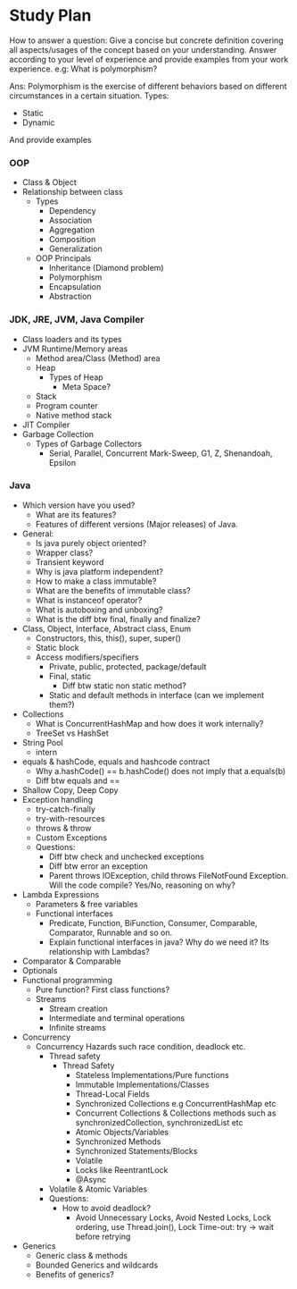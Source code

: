 # Study Plan

How to answer a question:
Give a concise but concrete definition covering all aspects/usages of the concept based on your understanding. Answer according to your level of experience and provide examples from your work experience.
e.g: What is polymorphism?

Ans: Polymorphism is the exercise of different behaviors based on different circumstances in a certain situation.
Types:
- Static
- Dynamic

And provide examples

### OOP
- Class & Object
- Relationship between class 
  - Types 
    - Dependency 
    - Association 
    - Aggregation 
    - Composition 
    - Generalization 
  - OOP Principals 
    - Inheritance (Diamond problem) 
    - Polymorphism 
    - Encapsulation
    - Abstraction 
### JDK, JRE, JVM, Java Compiler
- Class loaders and its types 
- JVM Runtime/Memory areas 
  - Method area/Class (Method) area 
  - Heap 
    - Types of Heap 
      - Meta Space? 
  - Stack
  - Program counter 
  - Native method stack 
- JIT Compiler 
- Garbage Collection 
  - Types of Garbage Collectors 
    - Serial, Parallel, Concurrent Mark-Sweep, G1, Z, Shenandoah, Epsilon
### Java
- Which version have you used? 
  - What are its features? 
  - Features of different versions (Major releases) of Java. 
- General:
  - Is java purely object oriented?
  - Wrapper class?
  - Transient keyword
  - Why is java platform independent?
  - How to make a class immutable?
  - What are the benefits of immutable class?
  - What is instanceof operator?
  - What is autoboxing and unboxing?
  - What is the diff btw final, finally and finalize?
- Class, Object, Interface, Abstract class, Enum
  - Constructors, this, this(), super, super()
  - Static block
  - Access modifiers/specifiers
    - Private, public, protected, package/default
    - Final, static
      - Diff btw static non static method?
    - Static and default methods in interface (can we implement them?)
- Collections
  - What is ConcurrentHashMap and how does it work internally?
  - TreeSet vs HashSet
- String Pool
  - intern
- equals & hashCode, equals and hashcode contract
  - Why a.hashCode() == b.hashCode() does not imply that a.equals(b)
  - Diff btw equals and ==
- Shallow Copy, Deep Copy
- Exception handling
  - try-catch-finally
  - try-with-resources
  - throws & throw
  - Custom Exceptions
  - Questions:
    - Diff btw check and unchecked exceptions
    - Diff btw error an exception
    - Parent throws IOException, child throws FileNotFound Exception. Will the code compile? Yes/No, reasoning on why? 
- Lambda Expressions
  - Parameters & free variables
  - Functional interfaces
    - Predicate, Function, BiFunction, Consumer, Comparable, Comparator, Runnable and so on. 
    - Explain functional interfaces in java? Why do we need it? Its relationship with Lambdas? 
- Comparator & Comparable
- Optionals
- Functional programming
  - Pure function? First class functions?
  - Streams
    - Stream creation
    - Intermediate and terminal operations
    - Infinite streams
- Concurrency
  - Concurrency Hazards such race condition, deadlock etc.
    - Thread safety
      - Thread Safety
        - Stateless Implementations/Pure functions
        - Immutable Implementations/Classes
        - Thread-Local Fields
        - Synchronized Collections e.g ConcurrentHashMap etc
        - Concurrent Collections & Collections methods such as synchronizedCollection, synchronizedList etc 
        - Atomic Objects/Variables
        - Synchronized Methods
        - Synchronized Statements/Blocks
        - Volatile
        - Locks like ReentrantLock
        - @Async
    - Volatile & Atomic Variables
    - Questions:
      - How to avoid deadlock?
        - Avoid Unnecessary Locks, Avoid Nested Locks, Lock ordering, use Thread.join(), Lock Time-out: try -> wait before retrying 
- Generics
  - Generic class & methods
  - Bounded Generics and wildcards
  - Benefits of generics?
